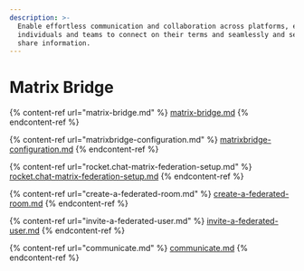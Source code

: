 ```yaml
---
description: >-
  Enable effortless communication and collaboration across platforms, empowering
  individuals and teams to connect on their terms and seamlessly and securely
  share information.
---
```


# Matrix Bridge



{% content-ref url="matrix-bridge.md" %}
[matrix-bridge.md](matrix-bridge.md)
{% endcontent-ref %}

{% content-ref url="matrixbridge-configuration.md" %}
[matrixbridge-configuration.md](matrixbridge-configuration.md)
{% endcontent-ref %}

{% content-ref url="rocket.chat-matrix-federation-setup.md" %}
[rocket.chat-matrix-federation-setup.md](rocket.chat-matrix-federation-setup.md)
{% endcontent-ref %}

{% content-ref url="create-a-federated-room.md" %}
[create-a-federated-room.md](create-a-federated-room.md)
{% endcontent-ref %}

{% content-ref url="invite-a-federated-user.md" %}
[invite-a-federated-user.md](invite-a-federated-user.md)
{% endcontent-ref %}

{% content-ref url="communicate.md" %}
[communicate.md](communicate.md)
{% endcontent-ref %}
